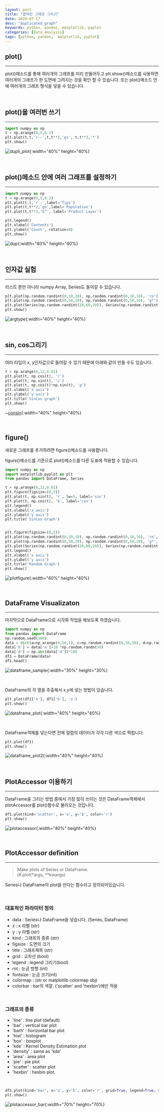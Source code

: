 ```yaml
---
layout: post
title: "겹쳐진 그래프 그리기"
date: 2020-07-17
desc: "duplicated_graph"
keywords: python, pandas, matplotlib, pyplot
categories: [Data_analysis]
tags: [python, pandas,  matplotlib, pyplot]
---
```


## plot()

___

plot()메소드를 통해 여러개의 그래프를 미리 만들어두고 plt.show()메소드를 사용하면 여러개의 그래프가 한 도면에 그려지는 것을 확인 할 수 있습니다. 또는 plot()메소드 안에 여러개의 그래프 형식을 넣을 수 있습니다. 

<br>

## plot()을 여러번 쓰기

___

~~~python
import numpy as np
t = np.arange(0,5,0.2)
plt.plot(t,t,'r--',t,t**2,'gs', t,t**3,'*')
plt.show()
~~~

![dupli_plot](/static/assets/img/blog/data_analysis/03Matplotlib/dupli_plot.png){:width="40%" height="40%}

<br>

## plot()메소드 안에 여러 그래프를 설정하기

___

~~~python
import numpy as np
t = np.arange(0,5,0.2)
plt.plot(t,t,'r--',label='Tips')
plt.plot(t,t**2,'gs',label='Population')
plt.plot(t,t**3,'b^', label='Product Layer')

plt.legend()
plt.xlabel('Contents')
plt.ylabel('Count', rotation=0)
plt.show()
~~~

![dup](../../../static/assets/img/blog/data_analysis/03Matplotlib/dup.png){:width="40%" height="40%}

<br>

## 인자값 실험

___

리스트 뿐만 아니라 numpy Array, Series도 들어갈 수 있습니다. 

~~~python
plt.plot(np.random.randint(0,10,10), np.random.randint(0,10,10), 'ro')
plt.plot(np.random.randint(0,50,20), np.random.randint(0,50,20), 'g*')
plt.plot(Series(np.random.randint(20,60,20)), Series(np.random.randint(20,60,20)), 'm^')
plt.show()
~~~

![argtype](../../../static/assets/img/blog/data_analysis/03Matplotlib/argtype.png){:width="40%" height="40%}

<br>

## sin, cos그리기

___

여러 타입이 x, y인자값으로 들어갈 수 있기 때문에 아래와 같이 만들 수도 있습니다. 

~~~python
t = np.arange(0,12,0.01)
plt.plot(t, np.cos(t), 'r')
plt.plot(t, np.sin(t), 'c')
plt.plot(t, np.cos(t)*np.sin(t), 'g')
plt.xlabel('x axis')
plt.ylabel('y axis')
plt.title('SinCos graph')
plt.show()
~~~

~[consin](../../../static/assets/img/blog/data_analysis/03Matplotlib/consin.png){:width="40%" height="40%}

<br>

## figure()

새로운 그래프를 추가하려면 figure()메소드를 사용합니다. 

figure()메소드를 기준으로 plot()메소드를 다른 도표에 적용할 수 있습니다. 

~~~python
import numpy as np
import matplotlib.pyplot as plt
from pandas import DataFrame, Series

t = np.arange(0,12,0.01)
plt.figure(figsize=(8,5))
plt.plot(t, np.sin(t), 'r', lw=5, label='sin')
plt.plot(t, np.cos(t), 'b', label='cos')
plt.legend()
plt.xlabel('x axis')
plt.ylabel('y axis')
plt.title('SinCos Graph')


plt.figure(figsize=(8,5))
plt.plot(np.random.randint(0,10,10), np.random.randint(0,10,10), 'ro', label='red')
plt.plot(np.random.randint(0,50,20), np.random.randint(0,50,20), 'g*', label='green')
plt.plot(Series(np.random.randint(20,60,20)), Series(np.random.randint(20,60,20)), 'm^', label='magenta')
plt.legend()
plt.xlabel('x axis')
plt.ylabel('y axis')
plt.title('Random Graph')
plt.show()
~~~

![plotfigure](../../../static/assets/img/blog/data_analysis/03Matplotlib/plotfigure.png){:width="40%" height="40%}

<br>

## DataFrame Visualizaton

___

마지막으로 DataFrame으로 시각화 작업을 해보도록 하겠습니다. 

~~~python
import numpy as np
from pandas import DataFrame
np.random.seed(100)
data = dict(a=np.arange(0,50,1), c=np.random.randint(0,50,50), d=np.random.randn(50))
data['b'] = data['a']+10 *np.random.randn(50)
data['d'] = np.abs(data['d'])*100
df1 = DataFrame(data)
df1.head()
~~~

![dataframe_sample](../../../static/assets/img/blog/data_analysis/03Matplotlib/dataframe_sample.png){:width="30%" height="30%}

<br>

DataFrame의 각 열을 추출해서 x,y에 넣는 방법이 있습니다. 

~~~python
plt.plot(df1['a'], df1['b'], 'o')
plt.show()
~~~

![dataframe_plot](../../../static/assets/img/blog/data_analysis/03Matplotlib/dataframe_plot.png){:width="40%" height="40%}

<br>

DataFrame객체를 넣는다면 전체 컬럼의 데이터가 각각 다른 색으로 찍힙니다. 

~~~python
plt.plot(df1)
plt.show()
~~~

![dataframe_plot2](../../../static/assets/img/blog/data_analysis/03Matplotlib/dataframe_plot2.png){:width="40%" height="40%}

<br>

## PlotAccessor 이용하기 

___

DataFrame을 그리는 방법 중에서 가장 많이 쓰이는 것은 DataFrame객체에서 plotAccessor를 plot()함수로 불러오는 것입니다. 

~~~python
df1.plot(kind='scatter', x='a', y='b', color='r')
plt.show()
~~~
![plotaccessor](../../../static/assets/img/blog/data_analysis/03Matplotlib/plotaccessor.png){:width="40%" height="40%}

<br>

## PlotAccessor definition

___

> Make plots of Series or DataFrame.<br>
> df.plot(*args, **kwargs)

Series나 DataFrame의 plot을 만다는 함수라고 정의되어있습니다. 

<br>

### 대표적인 파라미터 정의

* data : Series나 DataFrame을 넣습니다. (Series, DataFrame)  
* x : x 라벨 (str)
* y : y 라벨 (str)
* kind : 그래프의 종류 (str)
* figsize : 도면의 크기
* title : 그래프제목 (str)
* grid : 교차선 (bool)
* legend : legend 그리기(bool)
* rot : 눈금 방향.(int)
* fontsize : 눈금 크기(int)
* colormap : (str or matplotlib colormap obj)
* colorbar : bar의 색깔. ('scatter' and 'hexbin')에만 적용

<br>

### 그래프의 종류
- 'line' : line plot (default)
- 'bar' : vertical bar plot
- 'barh' : horizontal bar plot
- 'hist' : histogram
- 'box' : boxplot
- 'kde' : Kernel Density Estimation plot
- 'density' : same as 'kde'
- 'area' : area plot
- 'pie' : pie plot
- 'scatter' : scatter plot
 - 'hexbin' : hexbin plot.

<br>

~~~python
df1.plot(kind='bar', x='a', y='b', color='r', grid=True, legend=True, rot = 0, figsize=(12,4))
plt.show()
~~~

![plotaccessor_bar](../../../static/assets/img/blog/data_analysis/03Matplotlib/plotaccessor_bar.png){:width="70%" height="70%}

<br>


